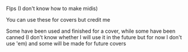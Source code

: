 Flps (I don't know how to make midis)

You can use these for covers but credit me

Some have been used and finished for a cover, while some have been canned (I don't know whether I will use it in the future but for now I don't use 'em) and some will be made for future covers
